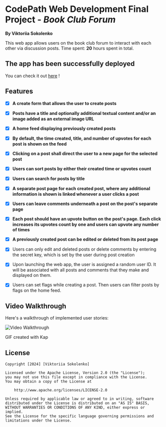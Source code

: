 # CodePath Web Development Final Project - *Book Club Forum*

**By Viktoriia Sokolenko**

This web app allows users on the book club forum to interact with each other via discussion posts.
Time spent: **20** hours spent in total.

## The app has been successfully deployed

You can check it out <a href='https://book-club-discuss.netlify.app/'> here</a> !

## Features

- [X] **A create form that allows the user to create posts**
- [X] **Posts have a title and optionally additional textual content and/or an image added as an external image URL**
- [X] **A home feed displaying previously created posts**
- [X] **By default, the time created, title, and number of upvotes for each post is shown on the feed**
- [X] **Clicking on a post shall direct the user to a new page for the selected post**
- [X] **Users can sort posts by either their created time or upvotes count**
- [X] **Users can search for posts by title**
- [X] **A separate post page for each created post, where any additional information is shown is linked whenever a user clicks a post**
- [X] **Users can leave comments underneath a post on the post's separate page**
- [X] **Each post should have an upvote button on the post's page. Each click increases its upvotes count by one and users can upvote any number of times**
- [X] **A previously created post can be edited or deleted from its post page**
      
- [X] Users can only edit and deleted posts or delete comments by entering the secret key, which is set by the user during post creation
- [X] Upon launching the web app, the user is assigned a random user ID. It will be associated with all posts and comments that they make and displayed on them.
- [X] Users can set flags while creating a post. Then users can filter posts by flags on the home feed.

## Video Walkthrough

Here's a walkthrough of implemented user stories:

<img src="public/walkthrough.gif" title='Video Walkthrough' width='' alt='Video Walkthrough' />

<!-- Replace this with whatever GIF tool you used! -->
GIF created with Kap 

## License

    Copyright [2024] [Viktoriia Sokolenko]

    Licensed under the Apache License, Version 2.0 (the "License");
    you may not use this file except in compliance with the License.
    You may obtain a copy of the License at

        http://www.apache.org/licenses/LICENSE-2.0

    Unless required by applicable law or agreed to in writing, software
    distributed under the License is distributed on an "AS IS" BASIS,
    WITHOUT WARRANTIES OR CONDITIONS OF ANY KIND, either express or implied.
    See the License for the specific language governing permissions and
    limitations under the License.
